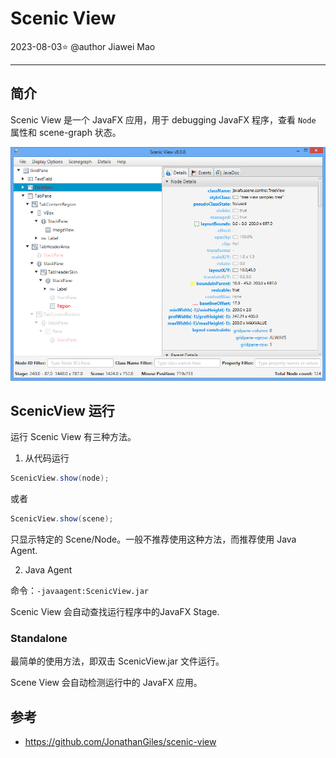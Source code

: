 # Scenic View

2023-08-03⭐
@author Jiawei Mao
****
## 简介

Scenic View 是一个 JavaFX 应用，用于 debugging JavaFX 程序，查看 `Node` 属性和 scene-graph 状态。

![](images/Pasted%20image%2020230803125108.png)

## ScenicView 运行

运行 Scenic View 有三种方法。

1. 从代码运行

```java
ScenicView.show(node);
```

或者

```java
ScenicView.show(scene);
```

只显示特定的 Scene/Node。一般不推荐使用这种方法，而推荐使用 Java Agent.

2. Java Agent

命令：`-javaagent:ScenicView.jar`

Scenic View 会自动查找运行程序中的JavaFX Stage.

### Standalone

最简单的使用方法，即双击 ScenicView.jar 文件运行。

Scene View 会自动检测运行中的 JavaFX 应用。


## 参考

- https://github.com/JonathanGiles/scenic-view